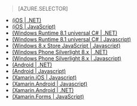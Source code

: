 > [AZURE.SELECTOR]
- [(iOS | .NET)](/zh-cn/documentation/articles/mobile-services-dotnet-backend-ios-get-started-push)
- [(iOS | JavaScript)](/zh-cn/documentation/articles/mobile-services-javascript-backend-ios-get-started-push)
- [(Windows Runtime 8.1 universal C# | .NET)](/zh-cn/documentation/articles/mobile-services-dotnet-backend-windows-universal-dotnet-get-started-push)
- [(Windows Runtime 8.1 universal C# | Javascript)](/zh-cn/documentation/articles/mobile-services-javascript-backend-windows-universal-dotnet-get-started-push)
- [(Windows 8.x Store JavaScript | Javascript)](/zh-cn/documentation/articles/mobile-services-dotnet-backend-windows-universal-javascript-get-started-push)
- [(Windows Phone Silverlight 8.x | .NET)](/zh-cn/documentation/articles/mobile-services-dotnet-backend-windows-phone-get-started-push)
- [(Windows Phone Silverlight 8.x | Javascript)](/zh-cn/documentation/articles/mobile-services-javascript-backend-windows-universal-javascript-get-started-push)
- [(Android | .NET)](/zh-cn/documentation/articles/mobile-services-dotnet-backend-windows-phone-get-started-push)
- [(Android | Javascript)](/zh-cn/documentation/articles/mobile-services-javascript-backend-windows-phone-get-started-push)
- [(Xamarin.iOS | Javascript)](/zh-cn/documentation/articles/partner-xamarin-mobile-services-ios-get-started-push)
- [(Xamarin.Android | Javascript)](/zh-cn/documentation/articles/partner-xamarin-mobile-services-android-get-started-push)
- [(Xamarin.Android | .NET)](/zh-cn/documentation/articles/mobile-services-dotnet-backend-android-get-started-push)
- [(Xamarin.Forms | JavaScript)](/zh-cn/documentation/articles/mobile-services-javascript-backend-android-get-started-push)

<!---HONumber=74-->
